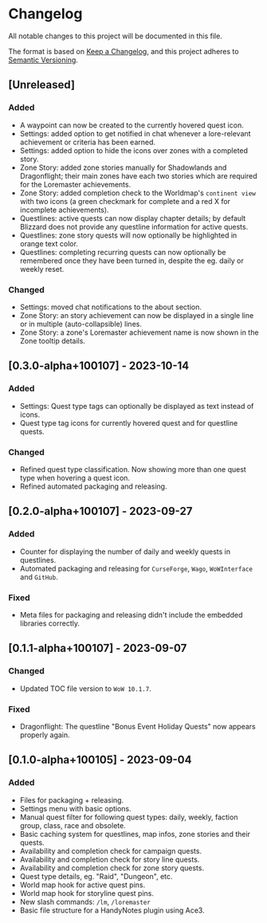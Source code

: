 # Changelog

All notable changes to this project will be documented in this file.

The format is based on [Keep a Changelog](https://keepachangelog.com/en/1.0.0/), and this project adheres to [Semantic Versioning](https://semver.org/spec/v2.0.0.html).

## [Unreleased]

### Added

* A waypoint can now be created to the currently hovered quest icon.
* Settings: added option to get notified in chat whenever a lore-relevant achievement or criteria has been earned.
* Settings: added option to hide the icons over zones with a completed story.
* Zone Story: added zone stories manually for Shadowlands and Dragonflight; their main zones have each two stories which are required for the Loremaster achievements.
* Zone Story: added completion check to the Worldmap's `continent view` with two icons (a green checkmark for complete and a red X for incomplete achievements).
* Questlines: active quests can now display chapter details; by default Blizzard does not provide any questline information for active quests.
* Questlines: zone story quests will now optionally be highlighted in orange text color.
* Questlines: completing recurring quests can now optionally be remembered once they have been turned in, despite the eg. daily or weekly reset.

### Changed

* Settings: moved chat notifications to the about section.
* Zone Story: an story achievement can now be displayed in a single line or in multiple (auto-collapsible) lines.
* Zone Story: a zone's Loremaster achievement name is now shown in the Zone tooltip details.

## [0.3.0-alpha+100107] - 2023-10-14

### Added

* Settings: Quest type tags can optionally be displayed as text instead of icons.
* Quest type tag icons for currently hovered quest and for questline quests.

### Changed

* Refined quest type classification. Now showing more than one quest type when hovering a quest icon.
* Refined automated packaging and releasing.

## [0.2.0-alpha+100107] - 2023-09-27

### Added

* Counter for displaying the number of daily and weekly quests in questlines.
* Automated packaging and releasing for `CurseForge`, `Wago`, `WoWInterface` and `GitHub`.

### Fixed

* Meta files for packaging and releasing didn't include the embedded libraries correctly.

## [0.1.1-alpha+100107] - 2023-09-07

### Changed

* Updated TOC file version to `WoW 10.1.7`.

### Fixed

* Dragonflight: The questline "Bonus Event Holiday Quests" now appears properly again.

## [0.1.0-alpha+100105] - 2023-09-04

### Added

* Files for packaging + releasing.
* Settings menu with basic options.
* Manual quest filter for following quest types: daily, weekly, faction group, class, race and obsolete.
* Basic caching system for questlines, map infos, zone stories and their quests.
* Availability and completion check for campaign quests.
* Availability and completion check for story line quests.
* Availability and completion check for zone story quests.
* Quest type details, eg. "Raid", "Dungeon", etc.
* World map hook for active quest pins.
* World map hook for storyline quest pins.
* New slash commands: `/lm`, `/loremaster`
* Basic file structure for a HandyNotes plugin using Ace3.
